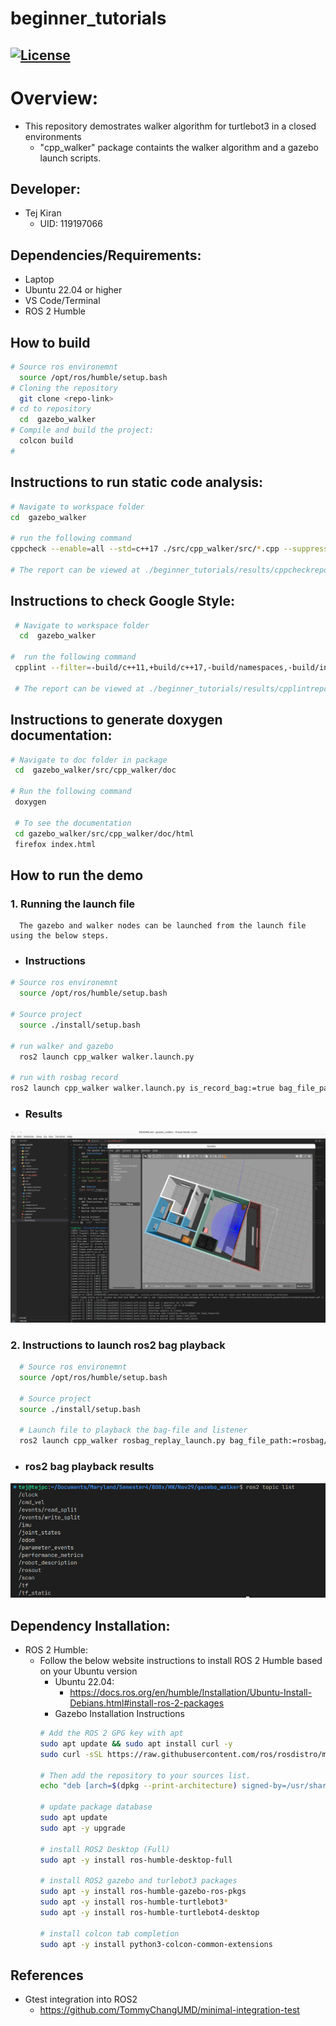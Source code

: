 # beginner_tutorials

[![License](https://img.shields.io/badge/License-Apache_2.0-blue.svg)](https://opensource.org/licenses/Apache-2.0)
---
# Overview:
 * This repository demostrates walker algorithm for turtlebot3 in a closed environments
    - "cpp_walker" package containts the walker algorithm and a gazebo launch scripts. 


## Developer:
 - Tej Kiran 
    - UID: 119197066

## Dependencies/Requirements: 
 - Laptop
 - Ubuntu 22.04 or higher
 - VS Code/Terminal
 - ROS 2 Humble

## How to build
``` bash
# Source ros environemnt
  source /opt/ros/humble/setup.bash
# Cloning the repository
  git clone <repo-link>
# cd to repository
  cd  gazebo_walker
# Compile and build the project:
  colcon build
#
```

## Instructions to run static code analysis:
 ```bash
 # Navigate to workspace folder
 cd  gazebo_walker

 # run the following command
 cppcheck --enable=all --std=c++17 ./src/cpp_walker/src/*.cpp --suppress=missingIncludeSystem --suppress=missingInclude --suppress=unmatchedSuppression > ./results/cppcheckreport

 # The report can be viewed at ./beginner_tutorials/results/cppcheckreport

 ```

## Instructions to check Google Style:
 
```bash
 # Navigate to workspace folder
  cd  gazebo_walker

#  run the following command
 cpplint --filter=-build/c++11,+build/c++17,-build/namespaces,-build/include_order ./src/cpp_walker/src/*.cpp   > ./results/cpplintreport > ./results/cpplintreport

 # The report can be viewed at ./beginner_tutorials/results/cpplintreport
 ```

## Instructions to generate doxygen documentation:

```bash
# Navigate to doc folder in package
 cd  gazebo_walker/src/cpp_walker/doc
 
# Run the following command
 doxygen

 # To see the documentation
 cd gazebo_walker/src/cpp_walker/doc/html
 firefox index.html
 ```


## How to run the demo
### 1. Running the launch file
      The gazebo and walker nodes can be launched from the launch file using the below steps.
- ### Instructions
```bash
# Source ros environemnt
  source /opt/ros/humble/setup.bash

# Source project
  source ./install/setup.bash

# run walker and gazebo
  ros2 launch cpp_walker walker.launch.py
  
# run with rosbag record
ros2 launch cpp_walker walker.launch.py is_record_bag:=true bag_file_path:=rosbag/walker
```
- ### Results
![alt text](./result_images/walker_launch.png)



### 2. Instructions to launch ros2 bag playback
```bash
  # Source ros environemnt
  source /opt/ros/humble/setup.bash

  # Source project
  source ./install/setup.bash

  # Launch file to playback the bag-file and listener
  ros2 launch cpp_walker rosbag_replay_launch.py bag_file_path:=rosbag/walker
```

- ### ros2 bag playback results
![alt text](./result_images/rosbag_playback.png)



## Dependency Installation: 
- ROS 2 Humble:
  - Follow the below website instructions to install ROS 2 Humble based on your Ubuntu version
    - Ubuntu 22.04:
      - https://docs.ros.org/en/humble/Installation/Ubuntu-Install-Debians.html#install-ros-2-packages
    - Gazebo Installation Instructions
    ```bash
    # Add the ROS 2 GPG key with apt
    sudo apt update && sudo apt install curl -y
    sudo curl -sSL https://raw.githubusercontent.com/ros/rosdistro/master/ros.key -o /usr/share/keyrings/ros-archive-keyring.gpg

    # Then add the repository to your sources list.
    echo "deb [arch=$(dpkg --print-architecture) signed-by=/usr/share/keyrings/ros-archive-keyring.gpg] http://packages.ros.org/ros2/ubuntu $(. /etc/os-release && echo $UBUNTU_CODENAME) main" | sudo tee /etc/apt/sources.list.d/ros2.list > /dev/null

    # update package database
    sudo apt update
    sudo apt -y upgrade

    # install ROS2 Desktop (Full)
    sudo apt -y install ros-humble-desktop-full

    # install ROS2 gazebo and turlebot3 packages
    sudo apt -y install ros-humble-gazebo-ros-pkgs
    sudo apt -y install ros-humble-turtlebot3*
    sudo apt -y install ros-humble-turtlebot4-desktop

    # install colcon tab completion 
    sudo apt -y install python3-colcon-common-extensions
    ```

## References
- Gtest integration into ROS2
  - https://github.com/TommyChangUMD/minimal-integration-test